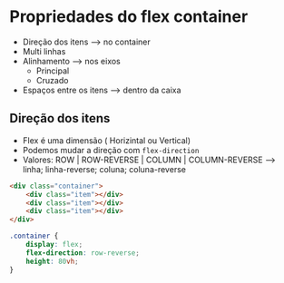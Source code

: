 # Propriedades do flex container

* Direção dos itens --> no container
* Multi linhas
* Alinhamento --> nos eixos
   - Principal
   - Cruzado
* Espaços entre os itens --> dentro da caixa

## Direção dos itens

* Flex é uma dimensão ( Horizintal ou Vertical)
* Podemos mudar a direção com `flex-direction`
* Valores:  ROW | ROW-REVERSE | COLUMN | COLUMN-REVERSE
        -->  linha; linha-reverse; coluna; coluna-reverse

```html
<div class="container">
    <div class="item"></div>
    <div class="item"></div>
    <div class="item"></div>
</div>
```
```css
.container {
    display: flex;
    flex-direction: row-reverse;
    height: 80vh;
}

